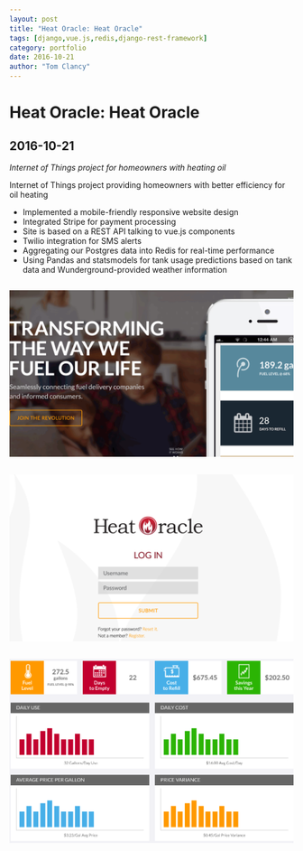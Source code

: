 ```yaml
---
layout: post
title: "Heat Oracle: Heat Oracle"
tags: [django,vue.js,redis,django-rest-framework]
category: portfolio
date: 2016-10-21
author: "Tom Clancy"
---
```


# Heat Oracle: Heat Oracle

## 2016-10-21

_Internet of Things project for homeowners with heating oil_

<p>Internet of Things project providing homeowners with better efficiency for oil heating</p>
<ul>
<li>Implemented a mobile-friendly responsive website design</li>
<li>Integrated Stripe for payment processing</li>
<li>Site is based on a REST API talking to vue.js components</li>
<li>Twilio integration for SMS alerts</li>
<li>Aggregating our Postgres data into Redis for real-time performance</li>
<li>Using Pandas and statsmodels for tank usage predictions based on tank data and Wunderground-provided weather information</li>
</ul><img src="/assets/portfolio/home.png" alt="Homepage " style="margin: 1em 0" />
<img src="/assets/portfolio/login.png" alt="Login " style="margin: 1em 0" />
<img src="/assets/portfolio/dashboard.png" alt="Dashboard " style="margin: 1em 0" />

